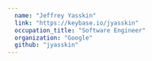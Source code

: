 ```yaml
---
  name: "Jeffrey Yasskin"
  link: "https://keybase.io/jyasskin"
  occupation_title: "Software Engineer"
  organization: "Google"
  github: "jyasskin"
---
```

